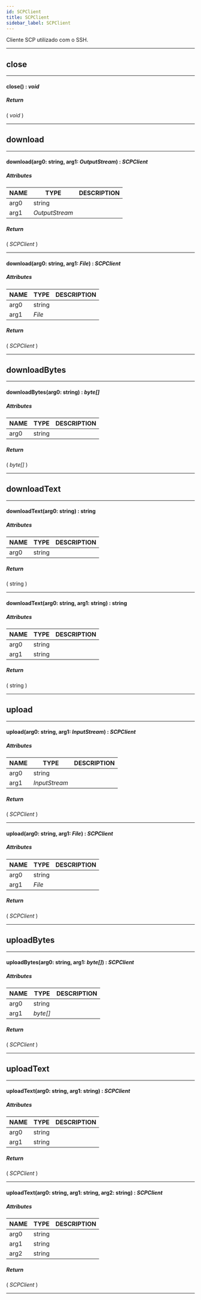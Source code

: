 ```yaml
---
id: SCPClient
title: SCPClient
sidebar_label: SCPClient
---
```


Cliente SCP utilizado com o SSH.

---

## close

---

#### close() : _void_
##### Return

( _void_ )


---

## download

---

#### download(arg0: string, arg1: _OutputStream_) : _SCPClient_
##### Attributes

| NAME | TYPE | DESCRIPTION |
|---|---|---|
| arg0 | string |   |
| arg1 | _OutputStream_ |   |

##### Return

( _SCPClient_ )


---

#### download(arg0: string, arg1: _File_) : _SCPClient_
##### Attributes

| NAME | TYPE | DESCRIPTION |
|---|---|---|
| arg0 | string |   |
| arg1 | _File_ |   |

##### Return

( _SCPClient_ )


---

## downloadBytes

---

#### downloadBytes(arg0: string) : _byte[]_
##### Attributes

| NAME | TYPE | DESCRIPTION |
|---|---|---|
| arg0 | string |   |

##### Return

( _byte[]_ )


---

## downloadText

---

#### downloadText(arg0: string) : string
##### Attributes

| NAME | TYPE | DESCRIPTION |
|---|---|---|
| arg0 | string |   |

##### Return

( string )


---

#### downloadText(arg0: string, arg1: string) : string
##### Attributes

| NAME | TYPE | DESCRIPTION |
|---|---|---|
| arg0 | string |   |
| arg1 | string |   |

##### Return

( string )


---

## upload

---

#### upload(arg0: string, arg1: _InputStream_) : _SCPClient_
##### Attributes

| NAME | TYPE | DESCRIPTION |
|---|---|---|
| arg0 | string |   |
| arg1 | _InputStream_ |   |

##### Return

( _SCPClient_ )


---

#### upload(arg0: string, arg1: _File_) : _SCPClient_
##### Attributes

| NAME | TYPE | DESCRIPTION |
|---|---|---|
| arg0 | string |   |
| arg1 | _File_ |   |

##### Return

( _SCPClient_ )


---

## uploadBytes

---

#### uploadBytes(arg0: string, arg1: _byte[]_) : _SCPClient_
##### Attributes

| NAME | TYPE | DESCRIPTION |
|---|---|---|
| arg0 | string |   |
| arg1 | _byte[]_ |   |

##### Return

( _SCPClient_ )


---

## uploadText

---

#### uploadText(arg0: string, arg1: string) : _SCPClient_
##### Attributes

| NAME | TYPE | DESCRIPTION |
|---|---|---|
| arg0 | string |   |
| arg1 | string |   |

##### Return

( _SCPClient_ )


---

#### uploadText(arg0: string, arg1: string, arg2: string) : _SCPClient_
##### Attributes

| NAME | TYPE | DESCRIPTION |
|---|---|---|
| arg0 | string |   |
| arg1 | string |   |
| arg2 | string |   |

##### Return

( _SCPClient_ )


---

